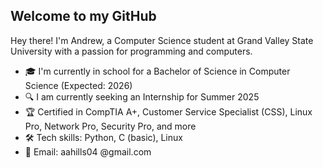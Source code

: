 ## Welcome to my GitHub

Hey there! I'm Andrew, a Computer Science student at Grand Valley State University with a passion for programming and computers.

- 🎓 I'm currently in school for a Bachelor of Science in Computer Science (Expected: 2026)
- 🔍 I am currently seeking an Internship for Summer 2025
- 🏆 Certified in CompTIA A+, Customer Service Specialist (CSS), Linux Pro, Network Pro, Security Pro, and more
- 🛠️ Tech skills: Python, C (basic), Linux
- 📧 Email: aahills04 @gmail.com
